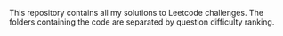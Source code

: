 This repository contains all my solutions to Leetcode challenges.
The folders containing the code are separated by question difficulty ranking.
